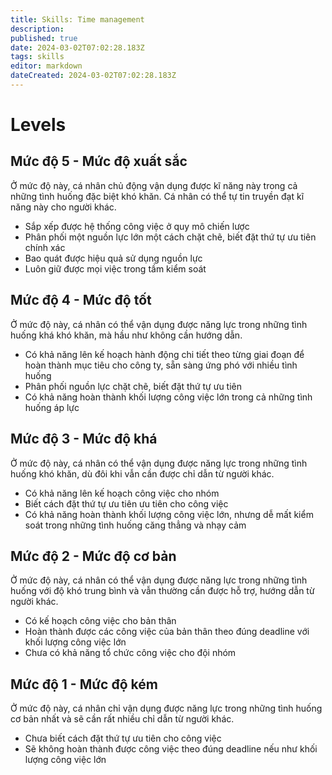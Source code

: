 ```yaml
---
title: Skills: Time management
description: 
published: true
date: 2024-03-02T07:02:28.183Z
tags: skills
editor: markdown
dateCreated: 2024-03-02T07:02:28.183Z
---
```


# Levels
## Mức độ 5 - Mức độ xuất sắc

Ở mức độ này, cá nhân chủ động vận dụng được kĩ năng này trong cả những tình huống đặc biệt khó khăn. Cá nhân có thể tự tin truyền đạt kĩ năng này cho người khác.

- Sắp xếp được hệ thống công việc ở quy mô chiến lược
- Phân phối một nguồn lực lớn một cách chặt chẽ, biết đặt thứ tự ưu tiên chính xác
- Bao quát được hiệu quả sử dụng nguồn lực
- Luôn giữ được mọi việc trong tầm kiểm soát

## Mức độ 4 - Mức độ tốt

Ở mức độ này, cá nhân có thể vận dụng được năng lực trong những tình huống khá khó khăn, mà hầu như không cần hướng dẫn.

- Có khả năng lên kế hoạch hành động chi tiết theo từng giai đoạn để hoàn thành mục tiêu cho công ty, sẵn sàng ứng phó với nhiều tình huống
- Phân phối nguồn lực chặt chẽ, biết đặt thứ tự ưu tiên
- Có khả năng hoàn thành khối lượng công việc lớn trong cả những tình huống áp lực

## Mức độ 3 - Mức độ khá

Ở mức độ này, cá nhân có thể vận dụng được năng lực trong những tình huống khó khăn, dù đôi khi vẫn cần được chỉ dẫn từ người khác.

- Có khả năng lên kế hoạch công việc cho nhóm
- Biết cách đặt thứ tự ưu tiên ưu tiên cho công việc
- Có khả năng hoàn thành khối lượng công việc lớn, nhưng dễ mất kiểm soát trong những tình huống căng thẳng và nhạy cảm

## Mức độ 2 - Mức độ cơ bản

Ở mức độ này, cá nhân có thể vận dụng được năng lực trong những tình huống với độ khó trung bình và vẫn thường cần được hỗ trợ, hướng dẫn từ người khác.

- Có kế hoạch công việc cho bản thân
- Hoàn thành được các công việc của bản thân theo đúng deadline với khối lượng công việc lớn
- Chưa có khả năng tổ chức công việc cho đội nhóm

## Mức độ 1 - Mức độ kém

Ở mức độ này, cá nhân chỉ vận dụng được năng lực trong những tình huống cơ bản nhất và sẽ cần rất nhiều chỉ dẫn từ người khác.

- Chưa biết cách đặt thứ tự ưu tiên cho công việc
- Sẽ không hoàn thành được công việc theo đúng deadline nếu như khối lượng công việc lớn
